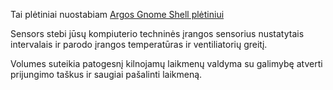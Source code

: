 Tai plėtiniai nuostabiam [Argos Gnome Shell plėtiniui](https://extensions.gnome.org/extension/1176/argos/)

Sensors stebi jūsų kompiuterio techninės įrangos sensorius nustatytais intervalais ir parodo įrangos temperatūras ir ventiliatorių greitį.

Volumes suteikia patogesnį kilnojamų laikmenų valdyma su galimybę atverti prijungimo taškus ir saugiai pašalinti laikmeną.
